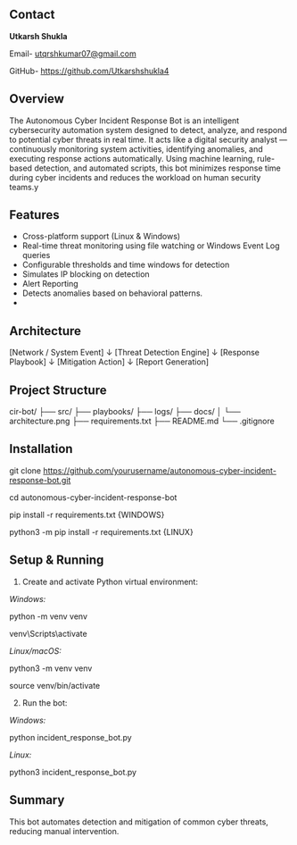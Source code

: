 ## Contact

**Utkarsh Shukla**

Email- utqrshkumar07@gmail.com

GitHub- https://github.com/Utkarshshukla4


##  Overview

The Autonomous Cyber Incident Response Bot is an intelligent cybersecurity automation system designed to detect, analyze, and respond to potential cyber threats in real time. It acts like a digital security analyst — continuously monitoring system activities, identifying anomalies, and executing response actions automatically. Using machine learning, rule-based detection, and automated scripts, this bot minimizes response time during cyber incidents and reduces the workload on human security teams.y

##  Features

- Cross-platform support (Linux & Windows)
- Real-time threat monitoring using file watching or Windows Event Log queries
- Configurable thresholds and time windows for detection
- Simulates IP blocking on detection
- Alert Reporting
- Detects anomalies based on behavioral patterns.
- 
##  Architecture

[Network / System Event]
      ↓
[Threat Detection Engine]
      ↓
[Response Playbook]
      ↓
[Mitigation Action]
      ↓
[Report Generation]


## Project Structure

cir-bot/
├── src/
├── playbooks/
├── logs/
├── docs/
│   └── architecture.png
├── requirements.txt
├── README.md
└── .gitignore


##  Installation

git clone https://github.com/yourusername/autonomous-cyber-incident-response-bot.git

cd autonomous-cyber-incident-response-bot

pip install -r requirements.txt  {WINDOWS}

python3 -m pip install -r requirements.txt  {LINUX}


## Setup & Running

1. Create and activate Python virtual environment:

_Windows:_

python -m venv venv

venv\Scripts\activate

_Linux/macOS:_

python3 -m venv venv

source venv/bin/activate


2. Run the bot:
   
_Windows:_

python incident_response_bot.py

_Linux:_

python3 incident_response_bot.py

## Summary

This bot automates detection and mitigation of common cyber threats, reducing manual intervention.
